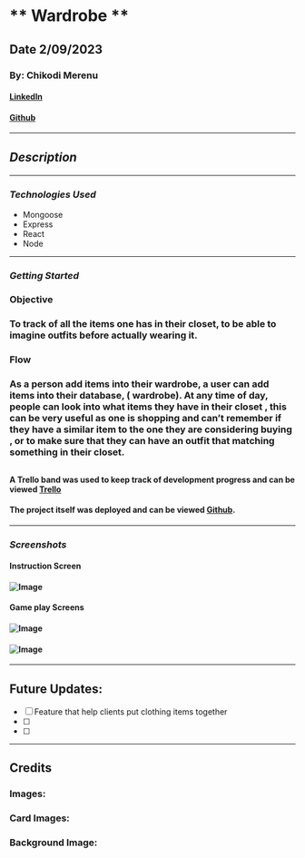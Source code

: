 # ** Wardrobe **

## **Date 2/09/2023**

### **By: Chikodi Merenu**

#### [LinkedIn](www.linkedin.com/in/chikodimerenu)

#### [Github](https://github.com/)

---

## **_Description_**

####

---

### **_*Technologies Used*_**

- Mongoose
- Express
- React
- Node

---

### **_Getting Started_**

### **Objective**

### To track of all the items one has in their closet, to be able to imagine outfits before actually wearing it.

### **Flow**

### As a person add items into their wardrobe, a user can add items into their database, ( wardrobe). At any time of day, people can look into what items they have in their closet , this can be very useful as one is shopping and can’t remember if they have a similar item to the one they are considering buying , or to make sure that they can have an outfit that matching something in their closet.

##

#### A Trello band was used to keep track of development progress and can be viewed [Trello](https://trello.com/b/EMkbGGin/project-2)

#### The project itself was deployed and can be viewed [Github](https://github.com/).

---

### **_Screenshots_**

#### **Instruction Screen**

#### ![Image]()

#### **Game play Screens**

#### ![Image]()

#### ![Image]()

---

## **Future Updates:**

- [ ] Feature that help clients put clothing items together
- [ ]
- [ ]

---

## **Credits**

### **Images:** []()

### **Card Images:** []()

### **Background Image:** []()
